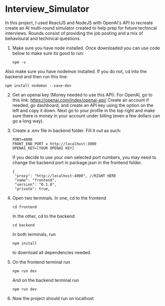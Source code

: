 # Interview_Simulator
In this project, I used ReactJS and NodeJS with OpenAI's API to recreate create an AI multi-round simulator created to help prep for future techincal interviews. Rounds consist of providing the job posting and a mix of behavioural and techinical questions.
1. Make sure you have node installed. Once downloaded you can use code below to make sure its good to run:
   ```
   npm -v
   ```
  Also make sure you have nodemon installed. If you do not, cd into the backend and then run this line:
   ```
   npm install nodemon --save-dev
   ```
 2. Get an openai key (Money needed to use this API).
    For OpenAI, go to this link: https://openai.com/index/openai-api/
    Create an account if needed, go dashboard, and create an API key using the option on  the left and copy it down. Next go to 
     your profile in the top right and make sure there is money in your account under billing (even a few dollars can go a long 
     way).   
 3. Create a .env file in backend folder. Fill it out as such:
     ```
     PORT=4000
     FRONT_END_PORT = http://localhost:3000
     OPENAI_KEY=[YOUR OPENAI KEY]
     ```
     If you decide to use your own selected port numbers, you may need to change the backend port in package.json in the frontend folder.
    ```
    {
     "proxy": "http://localhost:4000", //RIGHT HERE
     "name": "frontend",
     "version": "0.1.0",
     "private": true,
    ```
 4. Open two terminals. In one, cd to the frontend
     ```
     cd frontend
     ```
    In the other, cd to the backend
     ```
     cd backend
     ```
    In both terminals, run
     ```
     npm install 
     ```
    to download all dependencies needed.

 5. On the frontend terminal run
     ```
     npm run dev
     ```
     And on the backend terminal run
     ```
     npm run dev 
     ```
6. Now the project should run on localhost
